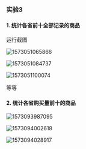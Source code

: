 ### 实验3 

#### 1. 统计各省前十全部记录的商品

运行截图

![1573051065866](C:\Users\DELL\AppData\Roaming\Typora\typora-user-images\1573051065866.png)

![1573051084737](C:\Users\DELL\AppData\Roaming\Typora\typora-user-images\1573051084737.png)

![1573051100074](C:\Users\DELL\AppData\Roaming\Typora\typora-user-images\1573051100074.png)

等等



#### 2. 统计各省购买量前十的商品

![1573093987095](C:\Users\DELL\AppData\Roaming\Typora\typora-user-images\1573093987095.png)

![1573094002618](C:\Users\DELL\AppData\Roaming\Typora\typora-user-images\1573094002618.png)

![1573094028917](C:\Users\DELL\AppData\Roaming\Typora\typora-user-images\1573094028917.png)